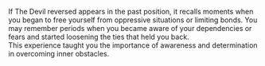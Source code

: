 If The Devil reversed appears in the past position, it recalls moments when you began to free yourself from oppressive situations or limiting bonds. You may remember periods when you became aware of your dependencies or fears and started loosening the ties that held you back.  
This experience taught you the importance of awareness and determination in overcoming inner obstacles.
